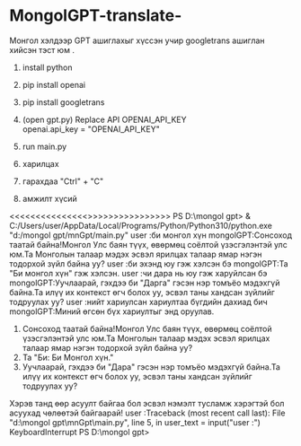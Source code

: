 # MongolGPT-translate-
Монгол хэлдээр GPT ашиглахыг хүссэн учир  googletrans ашиглан хийсэн тэст юм .


1. install python

2. <cmd> pip install openai

3. <cmd> pip install googletrans

4. (open gpt.py) Replace API OPENAI_API_KEY      
openai.api_key = "OPENAI_API_KEY"

5. run main.py

6. харилцах

7. гарахдаа "Ctrl" + "C"
8. амжилт хүсий 

<<<<<<<<<<<<<<<<TEST>>>>>>>>>>>>>>>>>
PS D:\mongol gpt> & C:/Users/user/AppData/Local/Programs/Python/Python310/python.exe "d:/mongol gpt/mnGpt/main.py"
user :би монгол хүн 
mongolGPT:Сонсоход таатай байна!Монгол Улс баян түүх, өвөрмөц соёлтой үзэсгэлэнтэй улс юм.Та Монголын талаар мэдэх эсвэл ярилцах талаар ямар нэгэн тодорхой зүйл байна уу?
user :би эхэнд юу гэж хэлсэн бэ 
mongolGPT:Та "Би монгол хүн" гэж хэлсэн.
user :чи дара нь юу гэж харуйлсан бэ 
mongolGPT:Уучлаарай, гэхдээ би "Дарга" гэсэн нэр томъёо мэдэхгүй байна.Та илүү их контекст өгч болох уу, эсвэл таны хандсан зүйлийг тодруулах уу?
user :нийт хариулсан хариултаа бүгдийн дахиад бич   
mongolGPT:Миний өгсөн бүх хариултыг энд оруулав.

1. Сонсоход таатай байна!Монгол Улс баян түүх, өвөрмөц соёлтой үзэсгэлэнтэй улс юм.Та Монголын талаар мэдэх эсвэл ярилцах талаар ямар нэгэн тодорхой зүйл байна уу?
2. Та "Би: Би Монгол хүн."
3. Уучлаарай, гэхдээ би "Дара" гэсэн нэр томъёо мэдэхгүй байна.Та илүү их контекст өгч болох уу, эсвэл таны хандсан зүйлийг тодруулах уу?

Хэрэв танд өөр асуулт байгаа бол эсвэл нэмэлт тусламж хэрэгтэй бол асуухад чөлөөтэй байгаарай!
user :Traceback (most recent call last):
  File "d:\mongol gpt\mnGpt\main.py", line 5, in <module>
    user_text = input("user :")
KeyboardInterrupt
PS D:\mongol gpt> 
